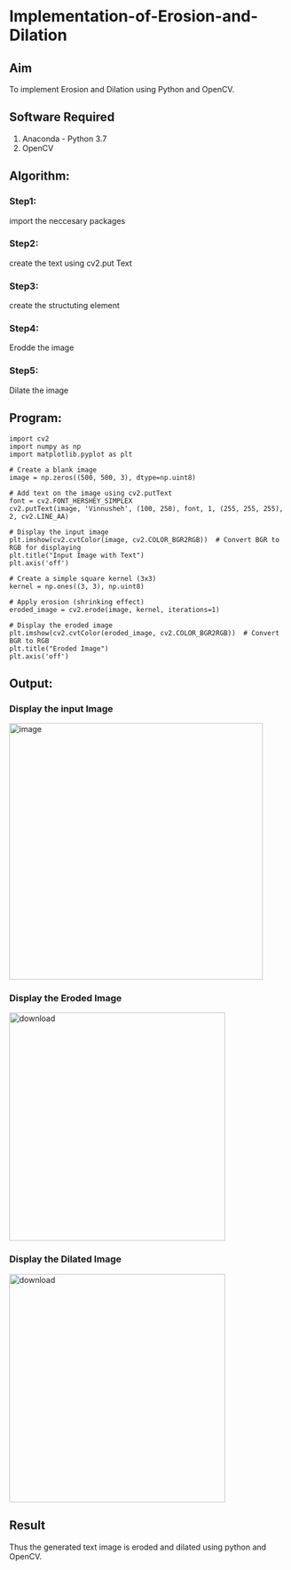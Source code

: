 # Implementation-of-Erosion-and-Dilation
## Aim
To implement Erosion and Dilation using Python and OpenCV.
## Software Required
1. Anaconda - Python 3.7
2. OpenCV
## Algorithm:
### Step1:
import the neccesary packages
### Step2:
create the text using cv2.put Text
### Step3:
create the structuting element
### Step4:
Erodde the image
### Step5:
Dilate the image

 
## Program:

``` 
import cv2
import numpy as np
import matplotlib.pyplot as plt

# Create a blank image
image = np.zeros((500, 500, 3), dtype=np.uint8)

# Add text on the image using cv2.putText
font = cv2.FONT_HERSHEY_SIMPLEX
cv2.putText(image, 'Vinnusheh', (100, 250), font, 1, (255, 255, 255), 2, cv2.LINE_AA)

# Display the input image
plt.imshow(cv2.cvtColor(image, cv2.COLOR_BGR2RGB))  # Convert BGR to RGB for displaying
plt.title("Input Image with Text")
plt.axis('off')

# Create a simple square kernel (3x3)
kernel = np.ones((3, 3), np.uint8)

# Apply erosion (shrinking effect)
eroded_image = cv2.erode(image, kernel, iterations=1)

# Display the eroded image
plt.imshow(cv2.cvtColor(eroded_image, cv2.COLOR_BGR2RGB))  # Convert BGR to RGB
plt.title("Eroded Image")
plt.axis('off')

```
## Output:

### Display the input Image
<img width="457" height="462" alt="image" src="https://github.com/user-attachments/assets/c7eeabd0-3bc8-4020-8636-3d1c2f57d162" />


### Display the Eroded Image
<img width="389" height="411" alt="download" src="https://github.com/user-attachments/assets/9e0d7e0c-bbbc-4c2b-9d4a-cf35548527f5" />


### Display the Dilated Image
<img width="389" height="411" alt="download" src="https://github.com/user-attachments/assets/dca9ea2c-c11a-48c7-af64-7b8d2d13ee17" />


## Result
Thus the generated text image is eroded and dilated using python and OpenCV.
